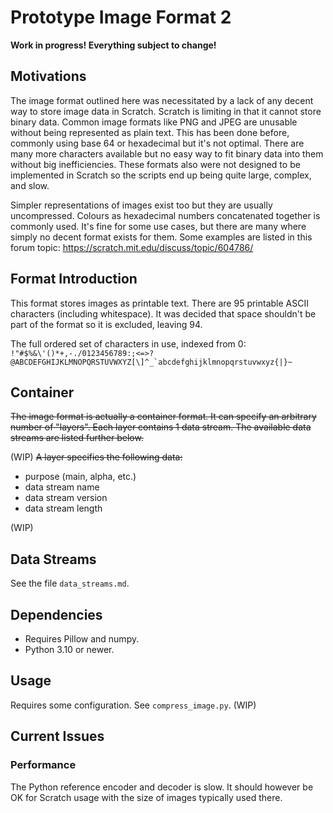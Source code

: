 # Prototype Image Format 2
**Work in progress! Everything subject to change!**

## Motivations
The image format outlined here was necessitated by a lack of any decent way to store image data in Scratch. Scratch is limiting in that it cannot store binary data. Common image formats like PNG and JPEG are unusable without being represented as plain text. This has been done before, commonly using base 64 or hexadecimal but it's not optimal. There are many more characters available but no easy way to fit binary data into them without big inefficiencies. These formats also were not designed to be implemented in Scratch so the scripts end up being quite large, complex, and slow. 

Simpler representations of images exist too but they are usually uncompressed. Colours as hexadecimal numbers concatenated together is commonly used. It's fine for some use cases, but there are many where simply no decent format exists for them. Some examples are listed in this forum topic: https://scratch.mit.edu/discuss/topic/604786/


## Format Introduction
This format stores images as printable text. There are 95 printable ASCII characters (including whitespace). It was decided that space shouldn't be part of the format so it is excluded, leaving 94. 

The full ordered set of characters in use, indexed from 0:
```!"#$%&\'()*+,-./0123456789:;<=>?@ABCDEFGHIJKLMNOPQRSTUVWXYZ[\]^_`abcdefghijklmnopqrstuvwxyz{|}~```




## Container
~~The image format is actually a container format. It can specify an arbitrary number of "layers". Each layer contains 1 data stream. The available data streams are listed further below.~~

(WIP)
~~A layer specifies the following data:~~
- purpose (main, alpha, etc.)
- data stream name
- data stream version
- data stream length

(WIP)

## Data Streams
See the file `data_streams.md`.


## Dependencies
- Requires Pillow and numpy.
- Python 3.10 or newer.


## Usage
Requires some configuration. See `compress_image.py`.
(WIP)


## Current Issues
### Performance
The Python reference encoder and decoder is slow. It should however be OK for Scratch usage with the size of images typically used there.

